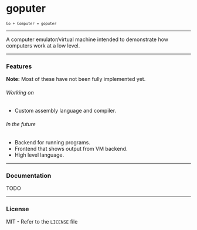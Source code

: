 # goputer
<sup>`Go + Computer = goputer`</sup>

---

A computer emulator/virtual machine intended to demonstrate how computers work at a low level.

---

### Features

**Note:** Most of these have not been fully implemented yet.

###### Working on

- Custom assembly language and compiler.

###### In the future

- Backend for running programs.
- Frontend that shows output from VM backend.
- High level language.

---

### Documentation

TODO

---

### License

MIT - Refer to the `LICENSE` file
